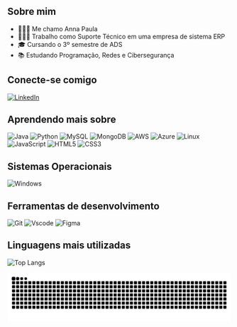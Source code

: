 <!--
**annarsab/annarsab** is a ✨ _special_ ✨ repository because its `README.md` (this file) appears on your GitHub profile.

Here are some ideas to get you started:

- 🔭 I’m currently working on ...
- 🌱 I’m currently learning ...
- 👯 I’m looking to collaborate on ...
- 🤔 I’m looking for help with ...
- 💬 Ask me about ...
- 📫 How to reach me: ...
- 😄 Pronouns: ...
- ⚡ Fun fact: ...
-->
## Sobre mim
- 🙋🏻‍♀️ Me chamo Anna Paula 
- 👩🏻‍💻 Trabalho como Suporte Técnico em uma empresa de sistema ERP
- 🎓 Cursando o 3º semestre de ADS
- 📚 Estudando Programação, Redes e Cibersegurança

## Conecte-se comigo
[![LinkedIn](https://img.shields.io/badge/LinkedIn-0077B5?style=for-the-badge&logo=linkedin&logoColor=white)](https://www.linkedin.com/in/anna-paula-a-447399a7/) 

## Aprendendo mais sobre

![Java](https://img.shields.io/badge/java-%23ED8B00.svg?style=for-the-badge&logo=openjdk&logoColor=white) ![Python](https://img.shields.io/badge/python-3670A0?style=for-the-badge&logo=python&logoColor=ffdd54) ![MySQL](https://img.shields.io/badge/MySQL-00000F?style=for-the-badge&logo=mysql&logoColor=white) ![MongoDB](https://img.shields.io/badge/MongoDB-%234ea94b.svg?style=for-the-badge&logo=mongodb&logoColor=white) ![AWS](https://img.shields.io/badge/AWS-000.svg?style=for-the-badge&logo=amazon-aws&logoColor=white) ![Azure](https://img.shields.io/badge/Azure-blue?style=for-the-badge&logo=microsoft%20azure&logoColor=blue&labelColor=FFFFFF&link=https%3A%2F%2Fimages.app.goo.gl%2FK7PN1jYJd57x4q7A8) ![Linux](https://img.shields.io/badge/Linux-000?style=for-the-badge&logo=linux&logoColor=FCC624) ![JavaScript](https://img.shields.io/badge/JavaScript-F7DF1E?style=for-the-badge&logo=javascript&logoColor=black) ![HTML5](https://img.shields.io/badge/HTML5-E34F26?style=for-the-badge&logo=html5&logoColor=white) ![CSS3](https://img.shields.io/badge/CSS3-1572B6?style=for-the-badge&logo=css3&logoColor=white)

## Sistemas Operacionais

![Windows](https://img.shields.io/badge/Windows-000?style=for-the-badge&logo=windows&logoColor=2CA5E0)

## Ferramentas de desenvolvimento

![Git](https://img.shields.io/badge/GIT-E44C30?style=for-the-badge&logo=git&logoColor=white) ![Vscode](https://img.shields.io/badge/Vscode-007ACC?style=for-the-badge&logo=visual-studio-code&logoColor=white) ![Figma](https://img.shields.io/badge/Figma-696969?style=for-the-badge&logo=figma&logoColor=figma)

## Linguagens mais utilizadas

![Top Langs](https://github-readme-stats-git-masterrstaa-rickstaa.vercel.app/api/top-langs/?username=annarsab&layout=compact&bg_color=000&border_color=30A3DC&title_color=E94D5F&text_color=FFF)

<picture align="center">
  <source media="(prefers-color-scheme: dark)" srcset="https://raw.githubusercontent.com/annarsab/annarsab/output/github-contribution-grid-snake-dark.svg">
  <source media="(prefers-color-scheme: light)" srcset="https://raw.githubusercontent.com/annarsab/annarsab/output/github-contribution-grid-snake-dark.svg">
  <img align="center" alt="github contribution grid snake animation" src="https://raw.githubusercontent.com/annarsab/annarsab/output/github-contribution-grid-snake.svg">
</picture>




